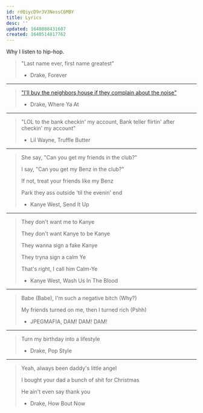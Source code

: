 ```yaml
---
id: rdQiycD9r3V3NessC6MBY
title: Lyrics
desc: ''
updated: 1640808431607
created: 1640514817762
---
```


Why I listen to hip-hop.

>"Last name ever, first name greatest"
> - Drake, Forever
---

>["I'll buy the neighbors house if they complain about the noise"](https://nationalpost.com/entertainment/music/drake-bought-his-neighbours-house-since-they-complained-about-the-noise)
> - Drake, Where Ya At
---

>"LOL to the bank checkin' my account, Bank teller flirtin' after checkin' my account"
> - Lil Wayne, Truffle Butter
---

>She say, "Can you get my friends in the club?"
>
>I say, "Can you get my Benz in the club?"
>
>If not, treat your friends like my Benz
>
>Park they ass outside 'til the evenin' end
>  - Kanye West, Send It Up
---

>They don't want me to Kanye
>
>They don't want Kanye to be Kanye
>
>They wanna sign a fake Kanye
>
>They tryna sign a calm Ye
>
>That's right, I call him Calm-Ye
>  - Kanye West, Wash Us In The Blood
---

>Babe (Babe), I'm such a negative bitch (Why?)
>
>My friends turned on me, then I turned rich (Pshh)
> - JPEGMAFIA, DAM! DAM! DAM!
----

>Turn my birthday into a lifestyle
> - Drake, Pop Style

---

>Yeah, always been daddy's little angel
>
>I bought your dad a bunch of shit for Christmas
>
>He ain't even say thank you
> - Drake, How Bout Now
